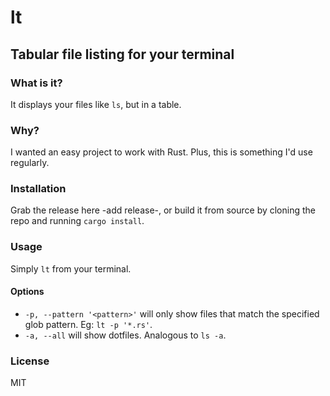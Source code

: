 # lt
## Tabular file listing for your terminal

### What is it?
It displays your files like `ls`, but in a table.

### Why?
I wanted an easy project to work with Rust.  Plus, this is something I'd use regularly.  

### Installation
Grab the release here -add release-, or build it from source by cloning the repo and running `cargo install`.

### Usage
Simply `lt` from your terminal.

#### Options
- `-p, --pattern '<pattern>'` will only show files that match the specified glob pattern.  Eg: `lt -p '*.rs'`.
- `-a, --all` will show dotfiles.  Analogous to `ls -a`.

### License
MIT
